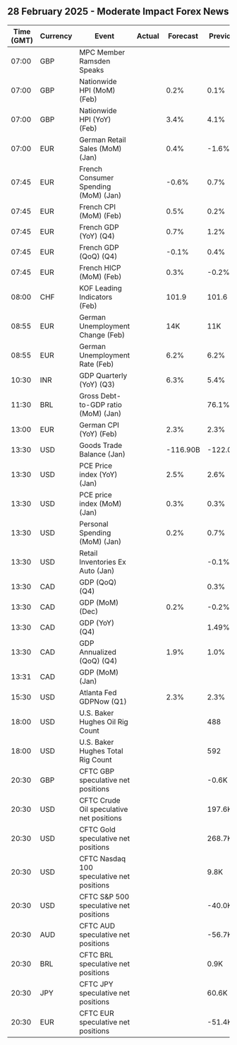 ## 28 February 2025 - Moderate Impact Forex News

| Time (GMT) | Currency | Event | Actual | Forecast | Previous |
|------|----------|-------|--------|----------|----------|
| 07:00 | GBP | MPC Member Ramsden Speaks |  |  |  |
| 07:00 | GBP | Nationwide HPI (MoM) (Feb) |  | 0.2% | 0.1% |
| 07:00 | GBP | Nationwide HPI (YoY) (Feb) |  | 3.4% | 4.1% |
| 07:00 | EUR | German Retail Sales (MoM) (Jan) |  | 0.4% | -1.6% |
| 07:45 | EUR | French Consumer Spending (MoM) (Jan) |  | -0.6% | 0.7% |
| 07:45 | EUR | French CPI (MoM) (Feb) |  | 0.5% | 0.2% |
| 07:45 | EUR | French GDP (YoY) (Q4) |  | 0.7% | 1.2% |
| 07:45 | EUR | French GDP (QoQ) (Q4) |  | -0.1% | 0.4% |
| 07:45 | EUR | French HICP (MoM) (Feb) |  | 0.3% | -0.2% |
| 08:00 | CHF | KOF Leading Indicators (Feb) |  | 101.9 | 101.6 |
| 08:55 | EUR | German Unemployment Change (Feb) |  | 14K | 11K |
| 08:55 | EUR | German Unemployment Rate (Feb) |  | 6.2% | 6.2% |
| 10:30 | INR | GDP Quarterly (YoY) (Q3) |  | 6.3% | 5.4% |
| 11:30 | BRL | Gross Debt-to-GDP ratio (MoM) (Jan) |  |  | 76.1% |
| 13:00 | EUR | German CPI (YoY) (Feb) |  | 2.3% | 2.3% |
| 13:30 | USD | Goods Trade Balance (Jan) |  | -116.90B | -122.01B |
| 13:30 | USD | PCE Price index (YoY) (Jan) |  | 2.5% | 2.6% |
| 13:30 | USD | PCE price index (MoM) (Jan) |  | 0.3% | 0.3% |
| 13:30 | USD | Personal Spending (MoM) (Jan) |  | 0.2% | 0.7% |
| 13:30 | USD | Retail Inventories Ex Auto (Jan) |  |  | -0.1% |
| 13:30 | CAD | GDP (QoQ) (Q4) |  |  | 0.3% |
| 13:30 | CAD | GDP (MoM) (Dec) |  | 0.2% | -0.2% |
| 13:30 | CAD | GDP (YoY) (Q4) |  |  | 1.49% |
| 13:30 | CAD | GDP Annualized (QoQ) (Q4) |  | 1.9% | 1.0% |
| 13:31 | CAD | GDP (MoM) (Jan) |  |  |  |
| 15:30 | USD | Atlanta Fed GDPNow (Q1) |  | 2.3% | 2.3% |
| 18:00 | USD | U.S. Baker Hughes Oil Rig Count |  |  | 488 |
| 18:00 | USD | U.S. Baker Hughes Total Rig Count |  |  | 592 |
| 20:30 | GBP | CFTC GBP speculative net positions |  |  | -0.6K |
| 20:30 | USD | CFTC Crude Oil speculative net positions |  |  | 197.6K |
| 20:30 | USD | CFTC Gold speculative net positions |  |  | 268.7K |
| 20:30 | USD | CFTC Nasdaq 100 speculative net positions |  |  | 9.8K |
| 20:30 | USD | CFTC S&P 500 speculative net positions |  |  | -40.0K |
| 20:30 | AUD | CFTC AUD speculative net positions |  |  | -56.7K |
| 20:30 | BRL | CFTC BRL speculative net positions |  |  | 0.9K |
| 20:30 | JPY | CFTC JPY speculative net positions |  |  | 60.6K |
| 20:30 | EUR | CFTC EUR speculative net positions |  |  | -51.4K |
